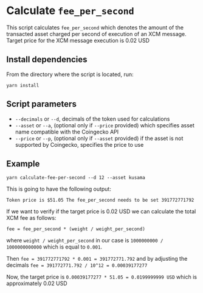 # Calculate `fee_per_second`

This script calculates `fee_per_second` which denotes the amount of the transacted asset charged per second of execution of an XCM message. Target price for the XCM message execution is 0.02 USD

## Install dependencies

From the directory where the script is located, run:

`yarn install`

## Script parameters

- `--decimals` or `--d`, decimals of the token used for calculations
- `--asset` or `--a`, (optional only if `--price` provided) which specifies asset name compatible with the Coingecko API
- `--price` or `--p`, (optional only if `--asset` provided) if the asset is not supported by Coingecko, specifies the price to use

## Example

`yarn calculate-fee-per-second --d 12 --asset kusama`

This is going to have the following output: 

`Token price is $51.05
The fee_per_second needs to be set 391772771792`

If we want to verify if the target price is 0.02 USD we can calculate the total XCM fee as follows:

`fee = fee_per_second * (weight / weight_per_second)`

where `weight / weight_per_second` in our case is `1000000000 / 1000000000000` which is equal to `0.001`.

Then `fee = 391772771792 * 0.001 = 391772771.792` and by adjusting the decimals `fee = 391772771.792 / 10^12 = 0.00039177277`

Now, the target price is `0.00039177277 * 51.05 = 0.0199999999 USD` which is approximately 0.02 USD
